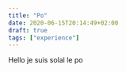 ```yaml
---
title: "Po"
date: 2020-06-15T20:14:49+02:00
draft: true
tags: ["experience"]
---
```


Hello je suis solal le po